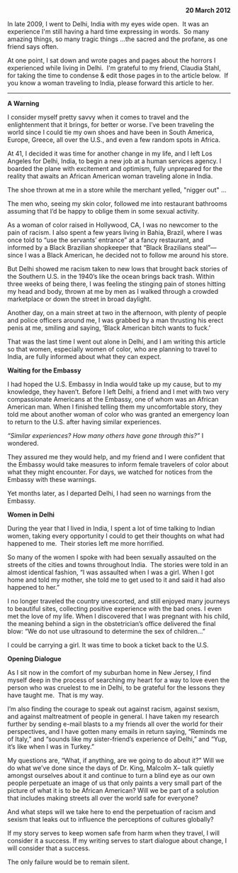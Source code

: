 <html><body><p style="text-align: right;"><strong>20 March 2012</strong></p>
In late 2009, I went to Delhi, India with my eyes wide open.  It was an experience I'm still having a hard time expressing in words.  So many amazing things, so many tragic things ...the sacred and the profane, as one friend says often.

At one point, I sat down and wrote pages and pages about the horrors I experienced while living in Delhi.  I'm grateful to my friend, Claudia Stahl, for taking the time to condense &amp; edit those pages in to the article below.  If you know a woman traveling to India, please forward this article to her.

-------

<strong>A Warning</strong>

I consider myself pretty savvy when it comes to travel and the enlightenment that it brings, for better or worse. I’ve been traveling the world since I could tie my own shoes and have been in South America, Europe, Greece, all over the U.S., and even a few random spots in Africa.

At 41, I decided it was time for another change in my life, and I left Los Angeles for Delhi, India, to begin a new job at a human services agency. I boarded the plane with excitement and optimism, fully unprepared for the reality that awaits an African American woman traveling alone in India.

The shoe thrown at me in a store while the merchant yelled, "nigger out" ...

The men who, seeing my skin color, followed me into restaurant bathrooms assuming that I’d be happy to oblige them in some sexual activity.

As a woman of color raised in Hollywood, CA, I was no newcomer to the pain of racism. I also spent a few years living in Bahia, Brazil, where I was once told to “use the servants’ entrance” at a fancy restaurant, and informed by a Black Brazilian shopkeeper that “Black Brazilians steal”—since I was a Black American, he decided not to follow me around his store.

But Delhi showed me racism taken to new lows that brought back stories of the Southern U.S. in the 1940’s like the ocean brings back trash. Within three weeks of being there, I was feeling the stinging pain of stones hitting my head and body, thrown at me by men as I walked through a crowded marketplace or down the street in broad daylight.

Another day, on a main street at two in the afternoon, with plenty of people and police officers around me, I was grabbed by a man thrusting his erect penis at me, smiling and saying, ‘Black American bitch wants to fuck.’

That was the last time I went out alone in Delhi, and I am writing this article so that women, especially women of color, who are planning to travel to India, are fully informed about what they can expect.

<strong>Waiting for the Embassy</strong>

I had hoped the U.S. Embassy in India would take up my cause, but to my knowledge, they haven’t. Before I left Delhi, a friend and I met with two very compassionate Americans at the Embassy, one of whom was an African American man. When I finished telling them my uncomfortable story, they told me about another woman of color who was granted an emergency loan to return to the U.S. after having similar experiences.

<em>“Similar experiences? How many others have gone through this?” </em>I wondered.

They assured me they would help, and my friend and I were confident that the Embassy would take measures to inform female travelers of color about what they might encounter. For days, we watched for notices from the Embassy with these warnings.

Yet months later, as I departed Delhi, I had seen no warnings from the Embassy.

<strong>Women in Delhi</strong>

During the year that I lived in India, I spent a lot of time talking to Indian women, taking every opportunity I could to get their thoughts on what had happened to me.  Their stories left me more horrified.

So many of the women I spoke with had been sexually assaulted on the streets of the cities and towns throughout India.  The stories were told in an almost identical fashion, “I was assaulted when I was a girl. When I got home and told my mother, she told me to get used to it and said it had also happened to her.”

I no longer traveled the country unescorted, and still enjoyed many journeys to beautiful sites, collecting positive experience with the bad ones. I even met the love of my life. When I discovered that I was pregnant with his child, the meaning behind a sign in the obstetrician’s office delivered the final blow: “We do not use ultrasound to determine the sex of children…”

I could be carrying a girl. It was time to book a ticket back to the U.S.

<strong>Opening Dialogue</strong>

As I sit now in the comfort of my suburban home in New Jersey, I find myself deep in the process of searching my heart for a way to love even the person who was cruelest to me in Delhi, to be grateful for the lessons they have taught me.  That is my way.

I’m also finding the courage to speak out against racism, against sexism, and against maltreatment of people in general. I have taken my research further by sending e-mail blasts to a my friends all over the world for their perspectives, and I have gotten many emails in return saying, “Reminds me of Italy,” and “sounds like my sister-friend’s experience of Delhi,” and “Yup, it’s like when I was in Turkey.”

My questions are, “What, if anything, are we going to do about it?” Will we do what we’ve done since the days of Dr. King, Malcolm X– talk quietly amongst ourselves about it and continue to turn a blind eye as our own people perpetuate an image of us that only paints a very small part of the picture of what it is to be African American? Will we be part of a solution that includes making streets all over the world safe for everyone?

And what steps will we take here to end the perpetuation of racism and sexism that leaks out to influence the perceptions of cultures globally?

If my story serves to keep women safe from harm when they travel, I will consider it a success. If my writing serves to start dialogue about change, I will consider that a success.

The only failure would be to remain silent.</body></html>